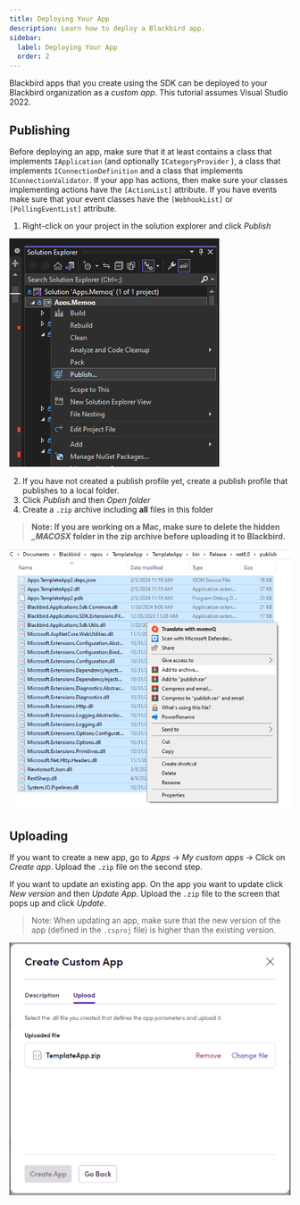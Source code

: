 ```yaml
---
title: Deploying Your App
description: Learn how to deploy a Blackbird app.
sidebar:
  label: Deploying Your App
  order: 2
---
```


Blackbird apps that you create using the SDK can be deployed to your Blackbird organization as a _custom app_. This tutorial assumes Visual Studio 2022.

## Publishing

Before deploying an app, make sure that it at least contains a class that implements `IApplication` (and optionally `ICategoryProvider` ), a class that implements `IConnectionDefinition` and a class that implements `IConnectionValidator`. If your app has actions, then make sure your classes implementing actions have the `[ActionList]` attribute. If you have events make sure that your event classes have the `[WebhookList]` or `[PollingEventList]` attribute.

1. Right-click on your project in the solution explorer and click _Publish_

![connection](../../../assets/docs/publishing.png)

2. If you have not created a publish profile yet, create a publish profile that publishes to a local folder.
3. Click _Publish_ and then _Open folder_
4. Create a `.zip` archive including **all** files in this folder

> **Note: If you are working on a Mac, make sure to delete the hidden _\_MACOSX_ folder in the zip archive before uploading it to Blackbird.**

![zipping](../../../assets/docs/zipping.png)

## Uploading

If you want to create a new app, go to _Apps_ -> _My custom apps_ -> Click on _Create app_. Upload the `.zip` file on the second step.

If you want to update an existing app. On the app you want to update click _New version_ and then _Update App_. Upload the `.zip` file to the screen that pops up and click _Update_.

> Note: When updating an app, make sure that the new version of the app (defined in the `.csproj` file) is higher than the existing version.

![zipping](../../../assets/docs/upload.png)
